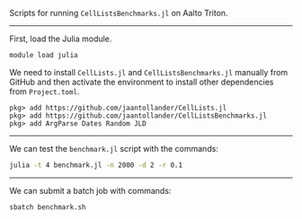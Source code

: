 Scripts for running `CellListsBenchmarks.jl` on Aalto Triton.

---

First, load the Julia module.

```bash
module load julia
```

We need to install `CellLists.jl` and `CellListsBenchmarks.jl` manually from GitHub and then activate the environment to install other dependencies from `Project.toml`.

```julia-repl
pkg> add https://github.com/jaantollander/CellLists.jl
pkg> add https://github.com/jaantollander/CellListsBenchmarks.jl
pkg> add ArgParse Dates Random JLD
```

---

We can test the `benchmark.jl` script with the commands:

```bash
julia -t 4 benchmark.jl -n 2000 -d 2 -r 0.1
```

---

We can submit a batch job with commands:

```bash
sbatch benchmark.sh
```
